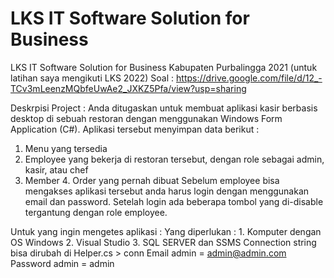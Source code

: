 # LKS IT Software Solution for Business
LKS IT Software Solution for Business Kabupaten Purbalingga 2021 (untuk latihan saya mengikuti LKS 2022)
Soal : https://drive.google.com/file/d/12_-TCv3mLeenzMQbfeUwAe2_JXKZ5Pfa/view?usp=sharing

Deskrpisi Project :
  Anda ditugaskan untuk membuat aplikasi kasir berbasis desktop di sebuah restoran dengan menggunakan Windows Form Application (C#). Aplikasi tersebut menyimpan data berikut :
1. Menu yang tersedia
2. Employee yang bekerja di restoran tersebut, dengan role sebagai admin, kasir, atau chef
3. Member
   4. Order yang pernah dibuat
  Sebelum employee bisa mengakses aplikasi tersebut anda harus login dengan menggunakan email dan password.
  Setelah login ada beberapa tombol yang di-disable tergantung dengan role employee.

Untuk yang ingin mengetes aplikasi :
  Yang diperlukan :
    1. Komputer dengan OS Windows
    2. Visual Studio
    3. SQL SERVER dan SSMS
  Connection string bisa dirubah di Helper.cs > conn
  Email admin = admin@admin.com
  Password admin = admin
